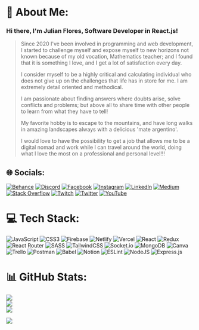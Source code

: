 # 💫 About Me:
### Hi there, I'm Julian Flores, Software Developer in React.js!

> Since 2020 I've been involved in programming and web development, I started to challenge myself and expose myself to new horizons not known because of my old vocation, Mathematics teacher; and I found that it is something I love, and I get a lot of satisfaction every day.
>
> I consider myself to be a highly critical and calculating individual who does not give up on the challenges that life has in store for me. I am extremely detail oriented and methodical.
>
> I am passionate about finding answers where doubts arise, solve conflicts and problems; but above all to share time with other people to learn from what they have to tell!
>
> My favorite hobby is to escape to the mountains, and have long walks in amazing landscapes always with a delicious 'mate argentino'.
> 
> I would love to have the possibility to get a job that allows me to be a digital nomad and work while I can travel around the world, doing what I love the most on a professional and personal level!!!

## 🌐 Socials:
[![Behance](https://img.shields.io/badge/Behance-1769ff?logo=behance&logoColor=white)](https://julianflores.vercel.app/) [![Discord](https://img.shields.io/badge/Discord-%237289DA.svg?logo=discord&logoColor=white)](https://julianflores.vercel.app/) [![Facebook](https://img.shields.io/badge/Facebook-%231877F2.svg?logo=Facebook&logoColor=white)](https://julianflores.vercel.app/) [![Instagram](https://img.shields.io/badge/Instagram-%23E4405F.svg?logo=Instagram&logoColor=white)](https://julianflores.vercel.app/) [![LinkedIn](https://img.shields.io/badge/LinkedIn-%230077B5.svg?logo=linkedin&logoColor=white)](https://www.linkedin.com/in/julian-flores-dev/) [![Medium](https://img.shields.io/badge/Medium-12100E?logo=medium&logoColor=white)](https://julianflores.vercel.app/) [![Stack Overflow](https://img.shields.io/badge/-Stackoverflow-FE7A16?logo=stack-overflow&logoColor=white)](https://julianflores.vercel.app/) [![Twitch](https://img.shields.io/badge/Twitch-%239146FF.svg?logo=Twitch&logoColor=white)](https://julianflores.vercel.app/) [![Twitter](https://img.shields.io/badge/Twitter-%231DA1F2.svg?logo=Twitter&logoColor=white)](https://julianflores.vercel.app/) [![YouTube](https://img.shields.io/badge/YouTube-%23FF0000.svg?logo=YouTube&logoColor=white)](https://julianflores.vercel.app/) 

# 💻 Tech Stack:
![JavaScript](https://img.shields.io/badge/javascript-%23323330.svg?style=for-the-badge&logo=javascript&logoColor=%23F7DF1E) ![CSS3](https://img.shields.io/badge/css3-%231572B6.svg?style=for-the-badge&logo=css3&logoColor=white) ![Firebase](https://img.shields.io/badge/firebase-%23039BE5.svg?style=for-the-badge&logo=firebase) ![Netlify](https://img.shields.io/badge/netlify-%23000000.svg?style=for-the-badge&logo=netlify&logoColor=#00C7B7) ![Vercel](https://img.shields.io/badge/vercel-%23000000.svg?style=for-the-badge&logo=vercel&logoColor=white) ![React](https://img.shields.io/badge/react-%2320232a.svg?style=for-the-badge&logo=react&logoColor=%2361DAFB) ![Redux](https://img.shields.io/badge/redux-%23593d88.svg?style=for-the-badge&logo=redux&logoColor=white) ![React Router](https://img.shields.io/badge/React_Router-CA4245?style=for-the-badge&logo=react-router&logoColor=white) ![SASS](https://img.shields.io/badge/SASS-hotpink.svg?style=for-the-badge&logo=SASS&logoColor=white) ![TailwindCSS](https://img.shields.io/badge/tailwindcss-%2338B2AC.svg?style=for-the-badge&logo=tailwind-css&logoColor=white) ![Socket.io](https://img.shields.io/badge/Socket.io-black?style=for-the-badge&logo=socket.io&badgeColor=010101) ![MongoDB](https://img.shields.io/badge/MongoDB-%234ea94b.svg?style=for-the-badge&logo=mongodb&logoColor=white) ![Canva](https://img.shields.io/badge/Canva-%2300C4CC.svg?style=for-the-badge&logo=Canva&logoColor=white) ![Trello](https://img.shields.io/badge/Trello-%23026AA7.svg?style=for-the-badge&logo=Trello&logoColor=white) ![Postman](https://img.shields.io/badge/Postman-FF6C37?style=for-the-badge&logo=postman&logoColor=white) ![Babel](https://img.shields.io/badge/Babel-F9DC3e?style=for-the-badge&logo=babel&logoColor=black) ![Notion](https://img.shields.io/badge/Notion-%23000000.svg?style=for-the-badge&logo=notion&logoColor=white) ![ESLint](https://img.shields.io/badge/ESLint-4B3263?style=for-the-badge&logo=eslint&logoColor=white) ![NodeJS](https://img.shields.io/badge/node.js-6DA55F?style=for-the-badge&logo=node.js&logoColor=white) ![Express.js](https://img.shields.io/badge/express.js-%23404d59.svg?style=for-the-badge&logo=express&logoColor=%2361DAFB)
# 📊 GitHub Stats:
![](https://github-readme-stats.vercel.app/api?username=JulianFloresDev&theme=gruvbox&hide_border=false&include_all_commits=true&count_private=true)<br/>
![](https://github-readme-streak-stats.herokuapp.com/?user=JulianFloresDev&theme=gruvbox&hide_border=false)<br/>
![](https://github-readme-stats.vercel.app/api/top-langs/?username=JulianFloresDev&theme=gruvbox&hide_border=false&include_all_commits=true&count_private=true&layout=compact)

[![](https://visitcount.itsvg.in/api?id=JulianFloresDev&icon=2&color=1)](https://visitcount.itsvg.in)
